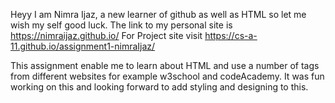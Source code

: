 Heyy I am Nimra Ijaz, a new learner of github as well as HTML so let me wish my self good luck.
The link to my personal site is https://nimraijaz.github.io/
For Project site visit https://cs-a-11.github.io/assignment1-nimraIjaz/

This assignment enable me to learn about HTML and use a number of tags from different websites for example w3school and codeAcademy.
It was fun working on this and looking forward to add styling and designing to this.
